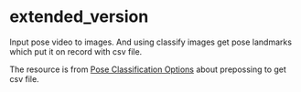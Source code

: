 # extended_version
Input pose video to images. And using classify images get pose landmarks which put it on record with csv file.

The resource is from [Pose Classification Options](https://developers.google.com/ml-kit/vision/pose-detection/classifying-poses) about prepossing to get csv file.
